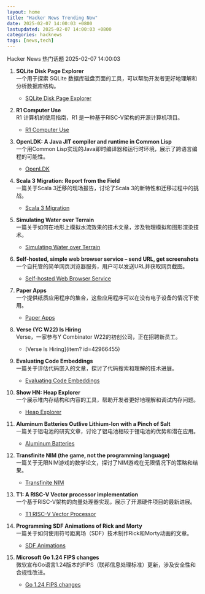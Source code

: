 ```yaml
---  
layout: home  
title: "Hacker News Trending Now"  
date: 2025-02-07 14:00:03 +0800  
lastupdated: 2025-02-07 14:00:03 +0800  
categories: hacknews  
tags: [news,tech]
---  
```

Hacker News 热门话题 2025-02-07 14:00:03
  
1. **SQLite Disk Page Explorer**  
   一个用于探索 SQLite 数据库磁盘页面的工具，可以帮助开发者更好地理解和分析数据库结构。  
   - [SQLite Disk Page Explorer](https://github.com/QuadrupleA/sqlite-page-explorer)
  
2. **R1 Computer Use**  
   R1 计算机的使用指南，R1 是一种基于RISC-V架构的开源计算机项目。  
   - [R1 Computer Use](https://github.com/agentsea/r1-computer-use)
  
3. **OpenLDK: A Java JIT compiler and runtime in Common Lisp**  
   一个用Common Lisp实现的Java即时编译器和运行时环境，展示了跨语言编程的可能性。  
   - [OpenLDK](https://github.com/atgreen/openldk)
  
4. **Scala 3 Migration: Report from the Field**  
   一篇关于Scala 3迁移的现场报告，讨论了Scala 3的新特性和迁移过程中的挑战。  
   - [Scala 3 Migration](https://blog.pierre-ricadat.com/scala-3-migration-report-from-the-field)
  
5. **Simulating Water over Terrain**  
   一篇关于如何在地形上模拟水流效果的技术文章，涉及物理模拟和图形渲染技术。  
   - [Simulating Water over Terrain](https://lisyarus.github.io/blog/posts/simulating-water-over-terrain.html)
  
6. **Self-hosted, simple web browser service – send URL, get screenshots**  
   一个自托管的简单网页浏览器服务，用户可以发送URL并获取网页截图。  
   - [Self-hosted Web Browser Service](https://github.com/US-Artificial-Intelligence/scraper)
  
7. **Paper Apps**  
   一个提供纸质应用程序的集合，这些应用程序可以在没有电子设备的情况下使用。  
   - [Paper Apps](https://gladdendesign.com/collections/paper-apps)
  
8. **Verse (YC W22) Is Hiring**  
   Verse，一家参与Y Combinator W22的初创公司，正在招聘新员工。  
   - [Verse Is Hiring](item?      id=42966455)
  
9. **Evaluating Code Embeddings**  
   一篇关于评估代码嵌入的文章，探讨了代码搜索和理解的技术进展。  
   - [Evaluating Code Embeddings](https://blog.voyageai.com/2024/12/04/code-retrieval-eval/)
  
10. **Show HN: Heap Explorer**  
    一个展示堆内存结构和内容的工具，帮助开发者更好地理解和调试内存问题。  
    - [Heap Explorer](https://github.com/heap-exploitation/heap-explorer)
  
11. **Aluminum Batteries Outlive Lithium-Ion with a Pinch of Salt**  
    一篇关于铝电池的研究文章，讨论了铝电池相较于锂电池的优势和潜在应用。  
    - [Aluminum Batteries](https://spectrum.ieee.org/aluminum-battery)
  
12. **Transfinite NIM (the game, not the programming language)**  
    一篇关于无限NIM游戏的数学论文，探讨了NIM游戏在无限情况下的策略和结果。  
    - [Transfinite NIM](https://jdh.hamkins.org/transfinite-nim/)
  
13. **T1: A RISC-V Vector processor implementation**  
    一个基于RISC-V架构的向量处理器实现，展示了开源硬件项目的最新进展。  
    - [T1 RISC-V Vector Processor](https://github.com/chipsalliance/t1)
  
14. **Programming SDF Animations of Rick and Morty**  
    一篇关于如何使用符号距离场（SDF）技术制作Rick和Morty动画的文章。  
    - [SDF Animations](https://danielchasehooper.com/posts/code-animated-rick/)
  
15. **Microsoft Go 1.24 FIPS changes**  
    微软宣布Go语言1.24版本的FIPS（联邦信息处理标准）更新，涉及安全性和合规性改进。  
    - [Go 1.24 FIPS changes](https://devblogs.microsoft.com/go/go-1-24-fips-update/)
